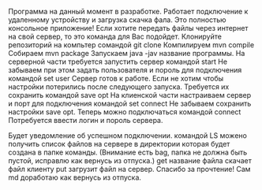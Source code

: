 Программа на данный момент в разработке. Работает подключение к удаленному устройству и загрузка скачка фала.
Это полностью консольное приложение!
Если хотите передать файлы через интернет на свой сервер, то это команда для Вас подойдет.
Клонируйте репозиторий на компьтер сомандой git clone
Компилируем mvn compile
Собираем mvn package
Запускаем java -jav название программы.
На серверной части требуется запустить сервер командой start
Не забываем при этом задать пользователя и пороль для подключения командой set user
Сервер готов к работе.
Если не хотим чтобы настройки потерились после следующего запуска. Требуется их сохранить командой save opt
На клиенской части настраиваем сервер и порт для подключения командой set connect
Не забываем сохранить настройки save opt.
Теперь можно подключаться командой connect
Потребуется ввести логин и пороль сервера. 

Будет уведомление об успешном подключении.
командой LS можено получить список файлов на сервере в директории которая будет создана в папке команды. (Внимание есть bag, папка не должна быть пустой, исправлю как вернусь из отпуска.)
get название файла  скачает файл клиенту
put загрузит файл на сервер.
Спасибо за прочтение!
Сам md доработаю как вернусь из отпуска.
